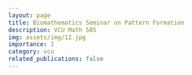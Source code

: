 ```yaml
---
layout: page
title: Biomathematics Seminar on Pattern Formation
description: VCU Math 585
img: assets/img/12.jpg
importance: 1
category: vcu
related_publications: false
---
```



